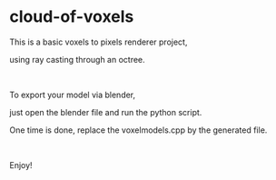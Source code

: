 cloud-of-voxels
===============

This is a basic voxels to pixels renderer project,

using ray casting through an octree.

<br/>

To export your model via blender,

just open the blender file and run the python script.

One time is done, replace the voxelmodels.cpp by the generated file.

<br/>

Enjoy!


